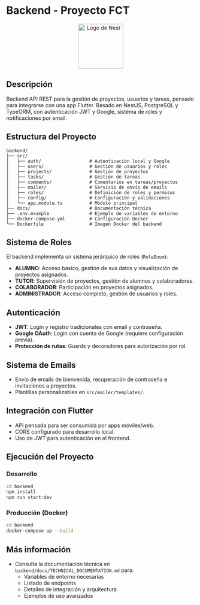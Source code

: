 # Backend - Proyecto FCT

<p align="center">
  <a href="http://nestjs.com/" target="blank"><img src="https://nestjs.com/img/logo-small.svg" width="120" alt="Logo de Nest" /></a>
</p>

## Descripción
Backend API REST para la gestión de proyectos, usuarios y tareas, pensado para integrarse con una app Flutter. Basado en NestJS, PostgreSQL y TypeORM, con autenticación JWT y Google, sistema de roles y notificaciones por email.

## Estructura del Proyecto
```
backend/
├── src/
│   ├── auth/                  # Autenticación local y Google
│   ├── users/                 # Gestión de usuarios y roles
│   ├── projects/              # Gestión de proyectos
│   ├── tasks/                 # Gestión de tareas
│   ├── comments/              # Comentarios en tareas/proyectos
│   ├── mailer/                # Servicio de envío de emails
│   ├── roles/                 # Definición de roles y permisos
│   ├── config/                # Configuración y validaciones
│   └── app.module.ts          # Módulo principal
├── docs/                      # Documentación técnica
├── .env.example               # Ejemplo de variables de entorno
├── docker-compose.yml         # Configuración Docker
└── Dockerfile                 # Imagen Docker del backend
```

## Sistema de Roles
El backend implementa un sistema jerárquico de roles (`RoleEnum`):
- **ALUMNO**: Acceso básico, gestión de sus datos y visualización de proyectos asignados.
- **TUTOR**: Supervisión de proyectos, gestión de alumnos y colaboradores.
- **COLABORADOR**: Participación en proyectos asignados.
- **ADMINISTRADOR**: Acceso completo, gestión de usuarios y roles.

## Autenticación
- **JWT**: Login y registro tradicionales con email y contraseña.
- **Google OAuth**: Login con cuenta de Google (requiere configuración previa).
- **Protección de rutas**: Guards y decoradores para autorización por rol.

## Sistema de Emails
- Envío de emails de bienvenida, recuperación de contraseña e invitaciones a proyectos.
- Plantillas personalizables en `src/mailer/templates/`.

## Integración con Flutter
- API pensada para ser consumida por apps móviles/web.
- CORS configurado para desarrollo local.
- Uso de JWT para autenticación en el frontend.

## Ejecución del Proyecto
### Desarrollo
```bash
cd backend
npm install
npm run start:dev
```

### Producción (Docker)
```bash
cd backend
docker-compose up --build
```

## Más información
- Consulta la documentación técnica en `backend/docs/TECHNICAL_DOCUMENTATION.md` para:
  - Variables de entorno necesarias
  - Listado de endpoints
  - Detalles de integración y arquitectura
  - Ejemplos de uso avanzados
